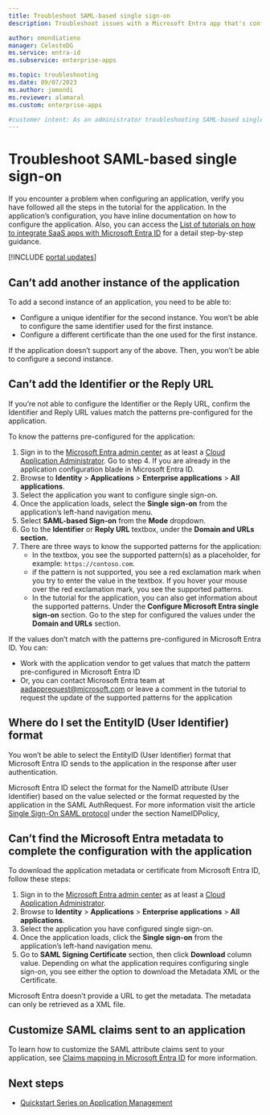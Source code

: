 ```yaml
---
title: Troubleshoot SAML-based single sign-on
description: Troubleshoot issues with a Microsoft Entra app that's configured for SAML-based single sign-on.

author: omondiatieno
manager: CelesteDG
ms.service: entra-id
ms.subservice: enterprise-apps

ms.topic: troubleshooting
ms.date: 09/07/2023
ms.author: jomondi
ms.reviewer: alamaral
ms.custom: enterprise-apps

#customer intent: As an administrator troubleshooting SAML-based single sign-on, I want step-by-step guidance on how to configure an application, so that I can resolve any configuration issues and ensure successful single sign-on integration with Microsoft Entra ID.
---
```


# Troubleshoot SAML-based single sign-on

If you encounter a problem when configuring an application, verify you have followed all the steps in the tutorial for the application. In the application’s configuration, you have inline documentation on how to configure the application. Also, you can access the [List of tutorials on how to integrate SaaS apps with Microsoft Entra ID](~/identity/saas-apps/tutorial-list.md) for a detail step-by-step guidance.

[!INCLUDE [portal updates](~/includes/portal-update.md)]

## Can’t add another instance of the application

To add a second instance of an application, you need to be able to:

- Configure a unique identifier for the second instance. You won’t be able to configure the same identifier used for the first instance.
- Configure a different certificate than the one used for the first instance.

If the application doesn’t support any of the above. Then, you won’t be able to configure a second instance.

## Can’t add the Identifier or the Reply URL

If you’re not able to configure the Identifier or the Reply URL, confirm the Identifier and Reply URL values match the patterns pre-configured for the application.

To know the patterns pre-configured for the application:

1. Sign in to the [Microsoft Entra admin center](https://entra.microsoft.com) as at least a [Cloud Application Administrator](~/identity/role-based-access-control/permissions-reference.md#cloud-application-administrator). Go to step 4. If you are already in the application configuration blade in Microsoft Entra ID.
1. Browse to **Identity** > **Applications** > **Enterprise applications** > **All applications**.
1. Select the application you want to configure single sign-on.
1. Once the application loads, select the **Single sign-on** from the application’s left-hand navigation menu.
1. Select **SAML-based Sign-on** from the **Mode** dropdown.
1. Go to the **Identifier** or **Reply URL** textbox, under the **Domain and URLs section.**
1. There are three ways to know the supported patterns for the application:
    - In the textbox, you see the supported pattern(s) as a placeholder, for example: `https://contoso.com`.
    - if the pattern is not supported, you see a red exclamation mark when you try to enter the value in the textbox. If you hover your mouse over the red exclamation mark, you see the supported patterns.
    - In the tutorial for the application, you can also get information about the supported patterns. Under the **Configure Microsoft Entra single sign-on** section. Go to the step for configured the values under the **Domain and URLs** section.

If the values don’t match with the patterns pre-configured in Microsoft Entra ID. You can:

- Work with the application vendor to get values that match the pattern pre-configured in Microsoft Entra ID
- Or, you can contact Microsoft Entra team at <aadapprequest@microsoft.com> or leave a comment in the tutorial to request the update of the supported patterns for the application

## Where do I set the EntityID (User Identifier) format

You won’t be able to select the EntityID (User Identifier) format that Microsoft Entra ID sends to the application in the response after user authentication.

Microsoft Entra ID select the format for the NameID attribute (User Identifier) based on the value selected or the format requested by the application in the SAML AuthRequest. For more information visit the article [Single Sign-On SAML protocol](~/identity-platform/single-sign-on-saml-protocol.md#authnrequest) under the section NameIDPolicy,

<a name='cant-find-the-azure-ad-metadata-to-complete-the-configuration-with-the-application'></a>

## Can’t find the Microsoft Entra metadata to complete the configuration with the application

To download the application metadata or certificate from Microsoft Entra ID, follow these steps:

1. Sign in to the [Microsoft Entra admin center](https://entra.microsoft.com) as at least a [Cloud Application Administrator](~/identity/role-based-access-control/permissions-reference.md#cloud-application-administrator).
1. Browse to **Identity** > **Applications** > **Enterprise applications** > **All applications**.
1. Select the application you have configured single sign-on.
1. Once the application loads, click the **Single sign-on** from the application’s left-hand navigation menu.
1. Go to **SAML Signing Certificate** section, then click **Download** column value. Depending on what the application requires configuring single sign-on, you see either the option to download the Metadata XML or the Certificate.

Microsoft Entra doesn’t provide a URL to get the metadata. The metadata can only be retrieved as a XML file.

## Customize SAML claims sent to an application

To learn how to customize the SAML attribute claims sent to your application, see [Claims mapping in Microsoft Entra ID](~/identity-platform/saml-claims-customization.md) for more information.

## Next steps

- [Quickstart Series on Application Management](view-applications-portal.md)
